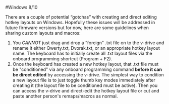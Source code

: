 #Windows 8/10

There are a couple of potential “gotchas” with creating and direct editing hotkey layouts on 
Windows. Hopefully these issues will be addressed in future firmware versions but
for now, here are some guidelines when sharing custom layouts and macros:

1. You *CANNOT* just drag and drop a “foreign" .txt file on to the v-drive and rename it either
Qwerty.txt, Dvorak.txt, or an appropriate hotkey layout name. The keyboard has to initially
create all .txt layout files via the onboard programming shortcut (Program + F2).
2. Once the keyboard has created a new hotkey layout, that .txt file must be "conditioned" via
any onboard programming command **before it can be direct edited** by accessing the v-drive. The
simplest way to condition a new layout file is to just toggle thumb key modes immediately
after creating it (the layout file to be conditioned must be active). Then you can access the
v-drive and direct-edit the hotkey layout file or cut and paste another person's remaps/macros
as normal.
